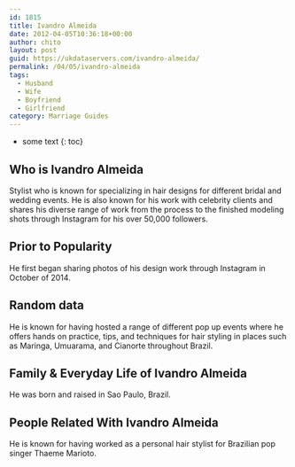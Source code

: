 ```yaml
---
id: 1815
title: Ivandro Almeida
date: 2012-04-05T10:36:18+00:00
author: chito
layout: post
guid: https://ukdataservers.com/ivandro-almeida/
permalink: /04/05/ivandro-almeida
tags:
  - Husband
  - Wife
  - Boyfriend
  - Girlfriend
category: Marriage Guides
---
```


* some text
{: toc}


## Who is  Ivandro Almeida
                  
                  
                  
Stylist who is known for specializing in hair designs for different bridal and wedding events. He is also known for his work with celebrity clients and shares his diverse range of work from the process to the finished modeling shots through Instagram for his over 50,000 followers. 
                  
                
                
                
## Prior to Popularity 
                  
                  
                  
He first began sharing photos of his design work through Instagram in October of 2014. 
                  
                
                
                
## Random data 
                  
                  
                  
He is known for having hosted a range of different pop up events where he offers hands on practice, tips, and techniques for hair styling in places such as Maringa, Umuarama, and Cianorte throughout Brazil. 
                  
                
                
                
## Family & Everyday Life of Ivandro Almeida
                  
                  
                  
He was born and raised in Sao Paulo, Brazil. 
                  
                
                
                
## People Related With  Ivandro Almeida
                  
                  
                  
He is known for having worked as a personal hair stylist for Brazilian pop singer Thaeme Marioto. 
                  
                
              
            
          
          
          
    
    
  
